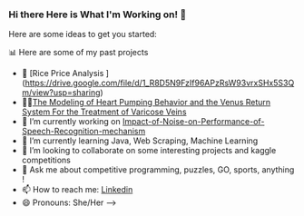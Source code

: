 ### Hi there Here is What I'm Working on! 👋


Here are some ideas to get you started:

📊 Here are some of my past projects 
- 🍙 [Rice Price Analysis ] (https://drive.google.com/file/d/1_R8D5N9FzIf96APzRsW93vrxSHx5S3Qm/view?usp=sharing)
- 🧑‍⚕️[The Modeling of Heart Pumping Behavior and the Venus Return System For the Treatment of Varicose Veins](https://drive.google.com/file/d/18aA1mhVNUN__k_KUmX39spyLwH6d_kER/view)
- 🔭 I’m currently working on [Impact-of-Noise-on-Performance-of-Speech-Recognition-mechanism](https://github.com/wliang11hua/Impact-of-Noise-on-Performance-of-Speech-Recognition-mechanism)
- 🌱 I’m currently learning Java, Web Scraping, Machine Learning
- 👯 I’m looking to collaborate on some interesting projects and kaggle competitions 
- 💬 Ask me about competitive programming, puzzles, GO, sports, anything !
- 📫 How to reach me: [Linkedin](https://www.linkedin.com/in/wenhua-liang-4922721a4/)
- 😄 Pronouns: She/Her
-->
